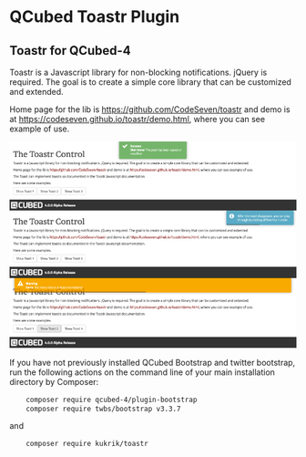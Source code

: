 # QCubed Toastr Plugin


## Toastr for QCubed-4

Toastr is a Javascript library for non-blocking notifications. jQuery is required. The goal is to create a simple core library that can be customized and extended.

Home page for the lib is https://github.com/CodeSeven/toastr and demo is at
https://codeseven.github.io/toastr/demo.html, where you can see example of use.

![Image of kukrik](screenshot/toastr_screenshot.jpg?raw=true)

If you have not previously installed QCubed Bootstrap and twitter bootstrap, run the following actions on the command line of your main installation directory by Composer:
```
    composer require qcubed-4/plugin-bootstrap
    composer require twbs/bootstrap v3.3.7
```
and

```
    composer require kukrik/toastr
```
